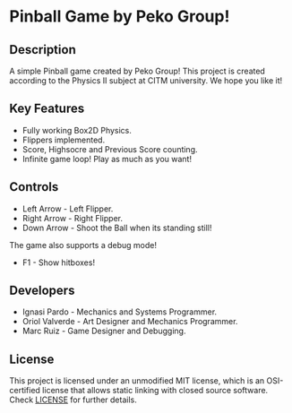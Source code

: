 # Pinball Game by Peko Group!

## Description

A simple Pinball game created by Peko Group! 
This project is created according to the Physics II subject at CITM university. 
We hope you like it!

## Key Features

 - Fully working Box2D Physics.
 - Flippers implemented.
 - Score, Highsocre and Previous Score counting.
 - Infinite game loop! Play as much as you want!
 
 ## Controls

 - Left Arrow - Left Flipper.
 - Right Arrow - Right Flipper.
 - Down Arrow - Shoot the Ball when its standing still!
 
 The game also supports a debug mode!
 - F1 - Show hitboxes!
 
 ## Developers

 - Ignasi Pardo - Mechanics and Systems Programmer.
 - Oriol Valverde - Art Designer and Mechanics Programmer.
 - Marc Ruiz - Game Designer and Debugging.

## License

This project is licensed under an unmodified MIT license, which is an OSI-certified license that allows static linking with closed source software. Check [LICENSE](LICENSE) for further details.
